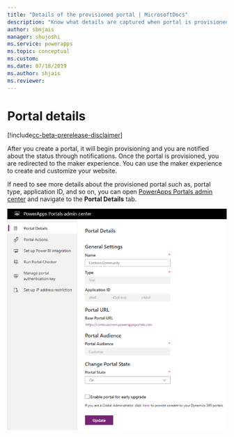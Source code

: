 ```yaml
---
title: "Details of the provisioned portal | MicrosoftDocs"
description: "Know what details are captured when portal is provisioned and what you can use."
author: sbmjais
manager: shujoshi
ms.service: powerapps
ms.topic: conceptual
ms.custom: 
ms.date: 07/18/2019
ms.author: shjais
ms.reviewer:
---
```


# Portal details

[!include[cc-beta-prerelease-disclaimer](../../../includes/cc-beta-prerelease-disclaimer.md)]

After you create a portal, it will begin provisioning and you are notified about the status through notifications. Once the portal is provisioned, you are redirected to the maker experience. You can use the maker experience to create and customize your website.

If need to see more details about the provisioned portal such as, portal type, application ID, and so on, you can open [PowerApps Portals admin center](admin-overview.md) and navigate to the **Portal Details** tab.

![Portal details](../media/portal-details-admin.png "Portal details")